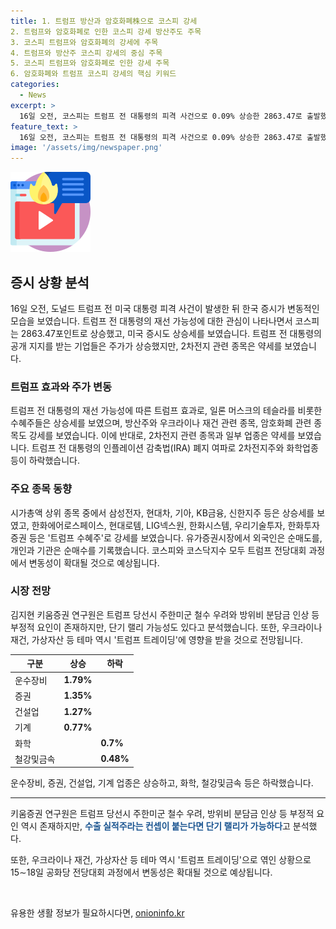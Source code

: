 ```yaml
---
title: 1. 트럼프 방산과 암호화폐株으로 코스피 강세
2. 트럼프와 암호화폐로 인한 코스피 강세 방산주도 주목
3. 코스피 트럼프와 암호화폐의 강세에 주목
4. 트럼프와 방산주 코스피 강세의 중심 주목
5. 코스피 트럼프와 암호화폐로 인한 강세 주목
6. 암호화폐와 트럼프 코스피 강세의 핵심 키워드
categories:
  - News
excerpt: >
  16일 오전, 코스피는 트럼프 전 대통령의 피격 사건으로 0.09% 상승한 2863.47로 출발했다. 뉴욕 증시도 상승하며, 트럼프 전 대통령의 재선 가능성으로 수혜주들이 상승했다. 그러나 ‘트럼프 효과’와는 달리 2차전지주와 화학주 등이 약세를 나타내며 시장의 불안이 반영됐다. 같은 시각 코스닥지수는 1.02% 하락한 844.18이다.
feature_text: >
  16일 오전, 코스피는 트럼프 전 대통령의 피격 사건으로 0.09% 상승한 2863.47로 출발했다. 뉴욕 증시도 상승하며, 트럼프 전 대통령의 재선 가능성으로 수혜주들이 상승했다. 그러나 ‘트럼프 효과’와는 달리 2차전지주와 화학주 등이 약세를 나타내며 시장의 불안이 반영됐다. 같은 시각 코스닥지수는 1.02% 하락한 844.18이다.
image: '/assets/img/newspaper.png'
---
```


<p><img src="/assets/img/news.png" alt="rentncar 속보" /></p>

<h2 data-ke-size="size26">증시 상황 분석</h2>

<p data-ke-size="size16">16일 오전, 도널드 트럼프 전 미국 대통령 피격 사건이 발생한 뒤 한국 증시가 변동적인 모습을 보였습니다. 트럼프 전 대통령의 재선 가능성에 대한 관심이 나타나면서 코스피는 2863.47포인트로 상승했고, 미국 증시도 상승세를 보였습니다. 트럼프 전 대통령의 공개 지지를 받는 기업들은 주가가 상승했지만, 2차전지 관련 종목은 약세를 보였습니다.</p>

<h3 data-ke-size="size24">트럼프 효과와 주가 변동</h3>

<p data-ke-size="size16">트럼프 전 대통령의 재선 가능성에 따른 트럼프 효과로, 일론 머스크의 테슬라를 비롯한 수혜주들은 상승세를 보였으며, 방산주와 우크라이나 재건 관련 종목, 암호화폐 관련 종목도 강세를 보였습니다. 이에 반대로, 2차전지 관련 종목과 일부 업종은 약세를 보였습니다. 트럼프 전 대통령의 인플레이션 감축법(IRA) 폐지 여파로 2차전지주와 화학업종 등이 하락했습니다.</p>

<h3 data-ke-size="size24">주요 종목 동향</h3>

<p data-ke-size="size16">시가총액 상위 종목 중에서 삼성전자, 현대차, 기아, KB금융, 신한지주 등은 상승세를 보였고, 한화에어로스페이스, 현대로템, LIG넥스원, 한화시스템, 우리기술투자, 한화투자증권 등은 '트럼프 수혜주'로 강세를 보였습니다. 유가증권시장에서 외국인은 순매도를, 개인과 기관은 순매수를 기록했습니다. 코스피와 코스닥지수 모두 트럼프 전당대회 과정에서 변동성이 확대될 것으로 예상됩니다.</p>

<h3 data-ke-size="size24">시장 전망</h3>

<p data-ke-size="size16">김지현 키움증권 연구원은 트럼프 당선시 주한미군 철수 우려와 방위비 분담금 인상 등 부정적 요인이 존재하지만, 단기 랠리 가능성도 있다고 분석했습니다. 또한, 우크라이나 재건, 가상자산 등 테마 역시 '트럼프 트레이딩'에 영향을 받을 것으로 전망됩니다.</p>

<table>
    <thead>
        <tr>
            <th>구분</th>
            <th>상승</th>
            <th>하락</th>
        </tr>
    </thead>
    <tbody>
        <tr>
            <td>운수장비</td>
            <td><b>1.79%</b></td>
            <td></td>
        </tr>
        <tr>
            <td>증권</td>
            <td><b>1.35%</b></td>
            <td></td>
        </tr>
        <tr>
            <td>건설업</td>
            <td><b>1.27%</b></td>
            <td></td>
        </tr>
        <tr>
            <td>기계</td>
            <td><b>0.77%</b></td>
            <td></td>
        </tr>
        <tr>
            <td>화학</td>
            <td></td>
            <td><b>0.7%</b></td>
        </tr>
        <tr>
            <td>철강및금속</td>
            <td></td>
            <td><b>0.48%</b></td>
        </tr>
    </tbody>
</table>

<p data-ke-size="size16">운수장비, 증권, 건설업, 기계 업종은 상승하고, 화학, 철강및금속 등은 하락했습니다.</p>

<hr>

<p data-ke-size="size16">키움증권 연구원은 트럼프 당선시 주한미군 철수 우려, 방위비 분담금 인상 등 부정적 요인 역시 존재하지만, <b><span style="color: #1a5490;">수출 실적주라는 컨셉이 붙는다면 단기 랠리가 가능하다</span></b>고 분석했다.</p>

<p data-ke-size="size16">또한, 우크라이나 재건, 가상자산 등 테마 역시 '트럼프 트레이딩'으로 엮인 상황으로 15∼18일 공화당 전당대회 과정에서 변동성은 확대될 것으로 예상됩니다.</p>

<p data-ke-size="size16">&nbsp;</p>
유용한 생활 정보가 필요하시다면, <a href="https://onioninfo.kr" rel="dofollow">onioninfo.kr</a>



